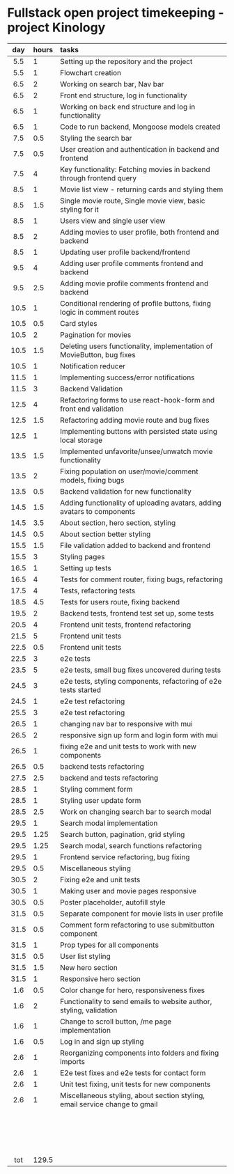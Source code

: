 # Fullstack open project timekeeping - project Kinology

| day  | hours | tasks                                                                       |
| :--: | :---- | :-------------------------------------------------------------------------- |
| 5.5  | 1     | Setting up the repository and the project                                   |
| 5.5  | 1     | Flowchart creation                                                          |
| 6.5  | 2     | Working on search bar, Nav bar                                              |
| 6.5  | 2     | Front end structure, log in functionality                                   |
| 6.5  | 1     | Working on back end structure and log in functionality                      |
| 6.5  | 1     | Code to run backend, Mongoose models created                                |
| 7.5  | 0.5   | Styling the search bar                                                      |
| 7.5  | 0.5   | User creation and authentication in backend and frontend                    |
| 7.5  | 4     | Key functionality: Fetching movies in backend through frontend query        |
| 8.5  | 1     | Movie list view - returning cards and styling them                          |
| 8.5  | 1.5   | Single movie route, Single movie view, basic styling for it                 |
| 8.5  | 1     | Users view and single user view                                             |
| 8.5  | 2     | Adding movies to user profile, both frontend and backend                    |
| 8.5  | 1     | Updating user profile backend/frontend                                      |
| 9.5  | 4     | Adding user profile comments frontend and backend                           |
| 9.5  | 2.5   | Adding movie profile comments frontend and backend                          |
| 10.5 | 1     | Conditional rendering of profile buttons, fixing logic in comment routes    |
| 10.5 | 0.5   | Card styles                                                                 |
| 10.5 | 2     | Pagination for movies                                                       |
| 10.5 | 1.5   | Deleting users functionality, implementation of MovieButton, bug fixes      |
| 10.5 | 1     | Notification reducer                                                        |
| 11.5 | 1     | Implementing success/error notifications                                    |
| 11.5 | 3     | Backend Validation                                                          |
| 12.5 | 4     | Refactoring forms to use react-hook-form and front end validation           |
| 12.5 | 1.5   | Refactoring adding movie route and bug fixes                                |
| 12.5 | 1     | Implementing buttons with persisted state using local storage               |
| 13.5 | 1.5   | Implemented unfavorite/unsee/unwatch movie functionality                    |
| 13.5 | 2     | Fixing population on user/movie/comment models, fixing bugs                 |
| 13.5 | 0.5   | Backend validation for new functionality                                    |
| 14.5 | 1.5   | Adding functionality of uploading avatars, adding avatars to components     |
| 14.5 | 3.5   | About section, hero section, styling                                        |
| 14.5 | 0.5   | About section better styling                                                |
| 15.5 | 1.5   | File validation added to backend and frontend                               |
| 15.5 | 3     | Styling pages                                                               |
| 16.5 | 1     | Setting up tests                                                            |
| 16.5 | 4     | Tests for comment router, fixing bugs, refactoring                          |
| 17.5 | 4     | Tests, refactoring tests                                                    |
| 18.5 | 4.5   | Tests for users route, fixing backend                                       |
| 19.5 | 2     | Backend tests, frontend test set up, some tests                             |
| 20.5 | 4     | Frontend unit tests, frontend refactoring                                   |
| 21.5 | 5     | Frontend unit tests                                                         |
| 22.5 | 0.5   | Frontend unit tests                                                         |
| 22.5 | 3     | e2e tests                                                                   |
| 23.5 | 5     | e2e tests, small bug fixes uncovered during tests                           |
| 24.5 | 3     | e2e tests, styling components, refactoring of e2e tests started             |
| 24.5 | 1     | e2e test refactoring                                                        |
| 25.5 | 3     | e2e test refactoring                                                        |
| 26.5 | 1     | changing nav bar to responsive with mui                                     |
| 26.5 | 2     | responsive sign up form and login form with mui                             |
| 26.5 | 1     | fixing e2e and unit tests to work with new components                       |
| 26.5 | 0.5   | backend tests refactoring                                                   |
| 27.5 | 2.5   | backend and tests refactoring                                               |
| 28.5 | 1     | Styling comment form                                                        |
| 28.5 | 1     | Styling user update form                                                    |
| 28.5 | 2.5   | Work on changing search bar to search modal                                 |
| 29.5 | 1     | Search modal implementation                                                 |
| 29.5 | 1.25  | Search button, pagination, grid styling                                     |
| 29.5 | 1.25  | Search modal, search functions refactoring                                  |
| 29.5 | 1     | Frontend service refactoring, bug fixing                                    |
| 29.5 | 0.5   | Miscellaneous styling                                                       |
| 30.5 | 2     | Fixing e2e and unit tests                                                   |
| 30.5 | 1     | Making user and movie pages responsive                                      |
| 30.5 | 0.5   | Poster placeholder, autofill style                                          |
| 31.5 | 0.5   | Separate component for movie lists in user profile                          |
| 31.5 | 0.5   | Comment form refactoring to use submitbutton component                      |
| 31.5 | 1     | Prop types for all components                                               |
| 31.5 | 0.5   | User list styling                                                           |
| 31.5 | 1.5   | New hero section                                                            |
| 31.5 | 1     | Responsive hero section                                                     |
| 1.6  | 0.5   | Color change for hero, responsiveness fixes                                 |
| 1.6  | 2     | Functionality to send emails to website author, styling, validation         |
| 1.6  | 1     | Change to scroll button, /me page implementation                            |
| 1.6  | 0.5   | Log in and sign up styling                                                  |
| 2.6  | 1     | Reorganizing components into folders and fixing imports                     |
| 2.6  | 1     | E2e test fixes and e2e tests for contact form                               |
| 2.6  | 1     | Unit test fixing, unit tests for new components                             |
| 2.6  | 1     | Miscellaneous styling, about section styling, email service change to gmail |
|      |       |                                                                             |
|      |       |                                                                             |
|      |       |                                                                             |
|      |       |                                                                             |
|      |       |                                                                             |
|      |       |                                                                             |
|      |       |                                                                             |
|      |       |                                                                             |
|      |       |                                                                             |
|      |       |                                                                             |
|      |       |                                                                             |
|      |       |                                                                             |
|      |       |                                                                             |
|      |       |                                                                             |
|      |       |                                                                             |
|      |       |                                                                             |
|      |       |                                                                             |
| tot  | 129.5 |                                                                             |
